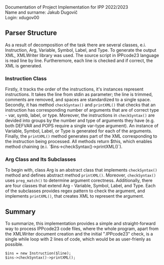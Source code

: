 Documentation of Project Implementation for IPP 2022/2023  
Name and surname: Jakub Dugovič  
Login: xdugov00  

## Parser Structure
As a result of decomposition of the task there are several classes, e.i. Instruction, Arg, Variable, Symbol, Label, and Type. To generate the output XML, XMLWriter library was used. The source script in IPPcode23 language is read line by line. Furtheremore, each line is checked and if correct, the XML is generated.

### Instruction Class
Firstly, it tracks the order of the instructions, it's instances represent instructions. It takes the line from stdin as parameter; the line is trimmed, comments are removed, and spaces are standardized to a single space. Secondly, it has method `checkSyntax()` and `printXML()` that checks that an instruction has corresponding number of arguments that are of correct type - var, symb, label, or type. Moreover, the instructions in `checkSyntax()` are devided into groups by the number and type of arguments they have (e.g. both DEFVAR and POPS require a single var-type argument). An instance of Variable, Symbol, Label, or Type is generated for each of the arguments. Finally, the `printXML()` method generates part of the XML corresponding to the instruction being processed. All methods return $this, which enables method chaining (e.i. `$ins->checkSyntax()->printXML()`).

### Arg Class and Its Subclasses
To begin with, class Arg is an abstract class that implements `checkSyntax()` method and defines abstract method `printXML()`. Moreover, `checkSyntax()` uses `preg_match()` to determine argument corectness. Additionally, there are four classes that extend Arg - Variable, Symbol, Label, and Type. Each of the subclasses provides regex pattern to check the argument, and implements `printXML()`, that creates XML to represent the argument.

## Summary
To summarize, this implementation provides a simple and straight-forward way to process IPPcode23 code files, where the whole program, apart from the XMLWriter document creation and the initial ".IPPcode23" check, is a single while loop with 2 lines of code, which would be as user-frienly as possible.

    $ins = new Instruction($line);
    $ins->checkSyntax()->printXML();
